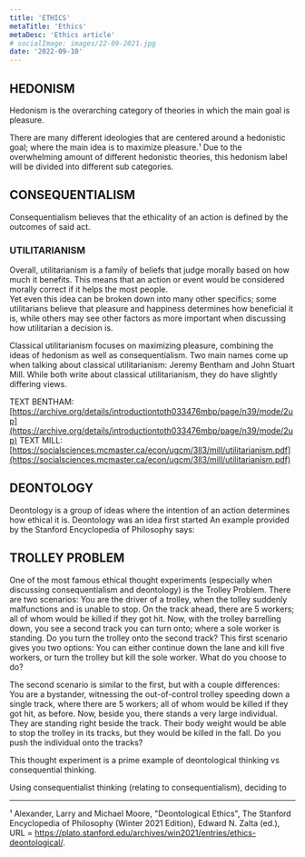 ```yaml
---
title: 'ETHICS'
metaTitle: 'Ethics'
metaDesc: 'Ethics article'
# socialImage: images/22-09-2021.jpg
date: '2022-09-10'
---
```


## HEDONISM
Hedonism is the overarching category of theories in which the main goal is pleasure.

There are many different ideologies that are centered around a hedonistic goal; where the main idea is to maximize pleasure.¹
Due to the overwhelming amount of different hedonistic theories, this hedonism label will be divided into different sub categories.
## CONSEQUENTIALISM
Consequentialism believes that the ethicality of an action is defined by the outcomes of said act.

### UTILITARIANISM

Overall, utilitarianism is a family of beliefs that judge morally based on how much it benefits. This means that an action or event would be considered morally correct if it helps the most people.  
Yet even this idea can be broken down into many other specifics; some utilitarians believe that pleasure and happiness determines how beneficial it is, while others may see other factors as more important when discussing how utilitarian a decision is. 

Classical utilitarianism focuses on maximizing pleasure, combining the ideas of hedonism as well as consequentialism. Two main names come up when talking about classical utilitarianism: Jeremy Bentham and John Stuart Mill. While both write about classical utilitarianism, they do have slightly differing views. 

TEXT BENTHAM: [https://archive.org/details/introductiontoth033476mbp/page/n39/mode/2up](https://archive.org/details/introductiontoth033476mbp/page/n39/mode/2up)
TEXT MILL: [https://socialsciences.mcmaster.ca/econ/ugcm/3ll3/mill/utilitarianism.pdf](https://socialsciences.mcmaster.ca/econ/ugcm/3ll3/mill/utilitarianism.pdf)

## DEONTOLOGY
Deontology is a group of ideas where the intention of an action determines how ethical it is.
Deontology was an idea first started
An example provided by the Stanford Encyclopedia of Philosophy says:

## TROLLEY PROBLEM
One of the most famous ethical thought experiments (especially when discussing consequentialism and deontology) is the Trolley Problem. 
There are two scenarios: You are the driver of a trolley, when the tolley suddenly malfunctions and is unable to stop. On the track ahead, there are 5 workers; all of whom would be killed if they got hit. 
Now, with the trolley barrelling down, you see a second track you can turn onto; where a sole worker is standing. Do you turn the trolley onto the second track? This first scenario gives you two options: You can either continue down the lane and kill five workers, or turn the trolley but kill the sole worker. 
What do you choose to do? 

The second scenario is similar to the first, but with a couple differences: 
You are a bystander, witnessing the out-of-control trolley speeding down a single track, where there are 5 workers; all of whom would be killed if they got hit, as before. 
Now, beside you, there stands a very large individual. They are standing right beside the track. Their body weight would be able to stop the trolley in its tracks, but they would be killed in the fall. 
Do you push the individual onto the tracks?

This thought experiment is a prime example of deontological thinking vs consequential thinking.

Using consequentialist thinking (relating to consequentialism), deciding to 

---
¹ Alexander, Larry and Michael Moore, "Deontological Ethics", The Stanford Encyclopedia of Philosophy (Winter 2021 Edition), Edward N. Zalta (ed.), URL = <https://plato.stanford.edu/archives/win2021/entries/ethics-deontological/>.